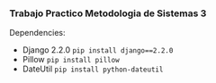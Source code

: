 ### Trabajo Practico Metodologia de Sistemas 3

Dependencies:
- Django 2.2.0 `pip install django==2.2.0`
- Pillow `pip install pillow`
- DateUtil `pip install python-dateutil`



  
